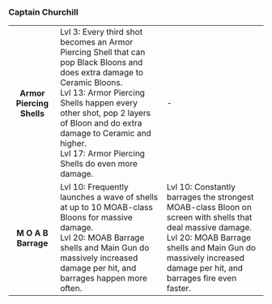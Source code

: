 ### Captain Churchill


<table>
   <tr>
    <td align='center'>
        <h4>Armor Piercing Shells</h4>
    </td>
    <td>
       Lvl 3: Every third shot becomes an Armor Piercing Shell that can pop Black Bloons and does extra damage to Ceramic Bloons.<br/>Lvl 13: Armor Piercing Shells happen every other shot, pop 2 layers of Bloon and do extra damage to Ceramic and higher.<br/>Lvl 17: Armor Piercing Shells do even more damage.
    </td>
    <td>
       -
    </td>
</tr><tr>
    <td align='center'>
        <h4>M O A B Barrage</h4>
    </td>
    <td>
       Lvl 10: Frequently launches a wave of shells at up to 10 MOAB-class Bloons for massive damage.<br/>Lvl 20: MOAB Barrage shells and Main Gun do massively increased damage per hit, and barrages happen more often.
    </td>
    <td>
       Lvl 10: Constantly barrages the strongest MOAB-class Bloon on screen with shells that deal massive damage.<br/>Lvl 20: MOAB Barrage shells and Main Gun do massively increased damage per hit, and barrages fire even faster.
    </td>
</tr>
</table>